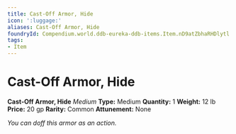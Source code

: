 ```yaml
---
title: Cast-Off Armor, Hide
icon: ':luggage:'
aliases: Cast-Off Armor, Hide
foundryId: Compendium.world.ddb-eureka-ddb-items.Item.nD9atZbhaRHDlytl
tags:
- Item
---
```


# Cast-Off Armor, Hide

**Cast-Off Armor, Hide**
_Medium_
**Type:** Medium
**Quantity:** 1
**Weight:** 12 lb
**Price:** 20 gp
**Rarity:** Common
**Attunement:** None

*You can doff this armor as an action.*